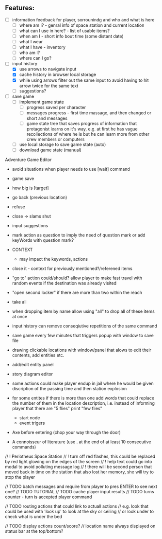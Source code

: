 ## Features:

- [ ] information feedback for player, sorrounindg and who and what is here
  - [ ] where am I? - genral info of space station and current location
  - [ ] what can I use in here? - list of usable items?
  - [ ] when am I - short info bout time (some distant date)
  - [ ] what I wear
  - [ ] what I have - inventory
  - [ ] who am I?
  - [ ] where can I go?
- [ ] input history
  - [x] use arrows to navigate input
  - [x] cache history in browser local storage
  - [x] while using arrows filter out the same input to avoid having to hit arrow twice for the same text
  - [ ] suggestions?
- [ ] save game
  - [ ] implement game state
    - [ ] progress saved per character
    - [ ] messages progress - first time massage, and then changed or short and messages
    - [ ] game state tree that saves progress of information that protagonist learns on it's way, e.g. at first he has vague recollections of where he is but he can learn more from other crew members or computers
  - [ ] use local storage to save game state (auto)
  - [ ] download game state (manual)

Adventure Game Editor

- avoid situations when player needs to use [wait] command
- game save
- how big is [target]
- go back (previous location)
- refuse
- close -> slams shut
- input suggestions
- mark action as question to imply the need of question mark or add keyWords with question mark?
- CONTEXT
  - may impact the keywords, actions
- close it - context for previously mentioned?/referened items
- "go to" action could/should? allow player to make fast travel with random events if the destination was already visited
- "open second locker" if there are more than two within the reach
- take all
- when dropping item by name allow using "all" to drop all of these items at once
- input history can remove conseqiutive repetitions of the same command
- save game every few minutes that triggers popup with window to save file
- drawing clickable locations with window/panel that alows to edit their contents, add entities etc.
- add/edit entity panel
- story diagram editor
- some actions could make player endup in jail where he would be given discription of the passing time and then station explosion
- for some entites if there is more than one add words that could replace the number of them in the location description, i.e. instead of informing player that there are "5 flies" print "few flies"

  - start node
  - event trigers

- Axe before entering (chop your way through the door)
- A connoisseur of literature (use . at the end of at least 10 consecutive commands)

// ! Periotheus Space Station
// ! turn off red flashes, this could be replaced by red light glowing on the edges of the screen
// ! help text could go into modal to avoid polluting message log
// ! there will be second person that moved back in time on the station that also lost her memory, she will try to stop the player

// TODO batch messages and require from player to pres ENTER to see next one?
// TODO TUTORIAL
// TODO cache player input results
// TODO turns counter - turn is accepted player command

// TODO routing actions that could link to actuall actions
// e.g. look that could be used with 'look up' to look at the sky or ceiling
// or look under to check what is under the bed

// TODO display actions count/score?
// location name always displayed on status bar at the top/bottom?

